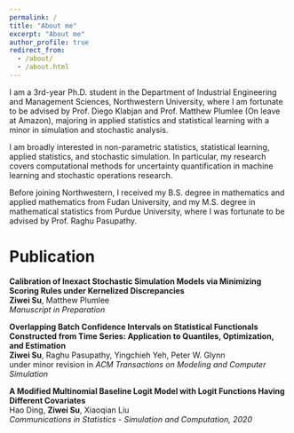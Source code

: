 ```yaml
---
permalink: /
title: "About me"
excerpt: "About me"
author_profile: true
redirect_from: 
  - /about/
  - /about.html
---
```


I am a 3rd-year Ph.D. student in the Department of Industrial Engineering and Management Sciences, Northwestern University, where I am fortunate to be advised by Prof. Diego Klabjan and Prof. Matthew Plumlee (On leave at Amazon), majoring in applied statistics and statistical learning with a minor in simulation and stochastic analysis.

I am broadly interested in non-parametric statistics, statistical learning, applied statistics, and stochastic simulation. In particular, my research covers computational methods for uncertainty quantification in machine learning and stochastic operations research.

Before joining Northwestern, I received my B.S. degree in mathematics and applied mathematics from Fudan University, and my M.S. degree in mathematical statistics from Purdue University, where I was fortunate to be advised by Prof. Raghu Pasupathy.

# Publication

**Calibration of Inexact Stochastic Simulation Models via Minimizing Scoring Rules under Kernelized Discrepancies**  
**Ziwei Su**, Matthew Plumlee  
<em>Manuscript in Preparation</em>

**Overlapping Batch Confidence Intervals on Statistical Functionals Constructed from Time Series: Application to Quantiles, Optimization, and Estimation**  
**Ziwei Su**, Raghu Pasupathy, Yingchieh Yeh, Peter W. Glynn  
under minor revision in <em>ACM Transactions on Modeling and Computer Simulation</em>

**A Modified Multinomial Baseline Logit Model with Logit Functions Having Different Covariates**  
Hao Ding, **Ziwei Su**, Xiaoqian Liu  
<em>Communications in Statistics - Simulation and Computation, 2020</em>
